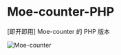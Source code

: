 # Moe-counter-PHP

\[即开即用\] Moe-counter 的 PHP 版本

![Moe-counter](https://ipacel.cc/+/MoeCounter/?u=github&t=base64&p=1)




